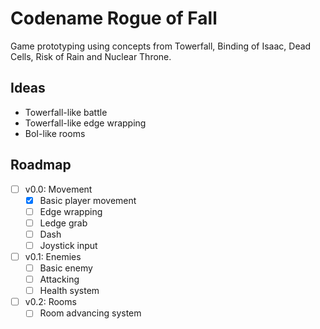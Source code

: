 # Codename Rogue of Fall

Game prototyping using concepts from Towerfall, Binding of Isaac, Dead Cells,
Risk of Rain and Nuclear Throne.

## Ideas

- Towerfall-like battle
- Towerfall-like edge wrapping
- BoI-like rooms

## Roadmap

- [ ] v0.0: Movement
  - [x] Basic player movement
  - [ ] Edge wrapping
  - [ ] Ledge grab
  - [ ] Dash
  - [ ] Joystick input
- [ ] v0.1: Enemies
  - [ ] Basic enemy
  - [ ] Attacking
  - [ ] Health system
- [ ] v0.2: Rooms
  - [ ] Room advancing system
